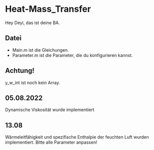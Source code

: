 # Heat-Mass_Transfer
Hey Deyi, das ist deine BA.
## Datei
- Main.m ist die Gleichungen.
- Parameter.m ist die Parameter, die du konfigurieren kannst.
## Achtung!
y_w_int ist noch kein Array.
## 05.08.2022
Dynamische Viskosität wurde implementiert
## 13.08
Wärmeleitfähigkeit und spezifische Enthalpie der feuchten Luft wurden implementiert. Bitte alle Parameter anpassen!